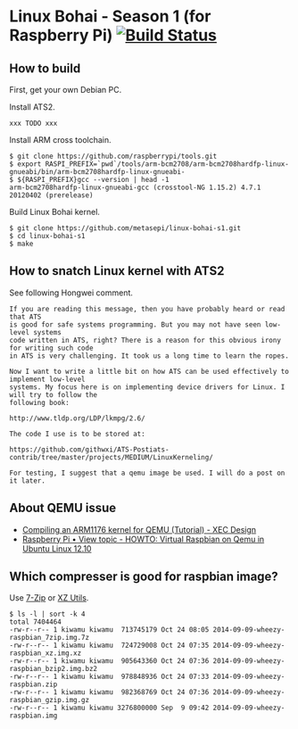 # Linux Bohai - Season 1 (for Raspberry Pi) [![Build Status](https://api.travis-ci.org/metasepi/linux-bohai-s1.svg)](https://travis-ci.org/metasepi/linux-bohai-s1/)

## How to build

First, get your own Debian PC.

Install ATS2.

```
xxx TODO xxx
```

Install ARM cross toolchain.

```
$ git clone https://github.com/raspberrypi/tools.git
$ export RASPI_PREFIX=`pwd`/tools/arm-bcm2708/arm-bcm2708hardfp-linux-gnueabi/bin/arm-bcm2708hardfp-linux-gnueabi-
$ ${RASPI_PREFIX}gcc --version | head -1
arm-bcm2708hardfp-linux-gnueabi-gcc (crosstool-NG 1.15.2) 4.7.1 20120402 (prerelease)
```

Build Linux Bohai kernel.

```
$ git clone https://github.com/metasepi/linux-bohai-s1.git
$ cd linux-bohai-s1
$ make
```

## How to snatch Linux kernel with ATS2

See following Hongwei comment.

```
If you are reading this message, then you have probably heard or read that ATS
is good for safe systems programming. But you may not have seen low-level systems
code written in ATS, right? There is a reason for this obvious irony for writing such code
in ATS is very challenging. It took us a long time to learn the ropes.

Now I want to write a little bit on how ATS can be used effectively to implement low-level
systems. My focus here is on implementing device drivers for Linux. I will try to follow the
following book:

http://www.tldp.org/LDP/lkmpg/2.6/

The code I use is to be stored at:

https://github.com/githwxi/ATS-Postiats-contrib/tree/master/projects/MEDIUM/LinuxKerneling/

For testing, I suggest that a qemu image be used. I will do a post on it later.
```

## About QEMU issue

* [Compiling an ARM1176 kernel for QEMU (Tutorial) - XEC Design](http://xecdesign.com/compiling-a-kernel/)
* [Raspberry Pi • View topic - HOWTO: Virtual Raspbian on Qemu in Ubuntu Linux 12.10](http://www.raspberrypi.org/forums/viewtopic.php?f=29&t=37386)

## Which compresser is good for raspbian image?

Use [7-Zip](http://www.7-zip.org/) or  [XZ Utils](http://tukaani.org/xz/).

```
$ ls -l | sort -k 4
total 7404464
-rw-r--r-- 1 kiwamu kiwamu  713745179 Oct 24 08:05 2014-09-09-wheezy-raspbian_7zip.img.7z
-rw-r--r-- 1 kiwamu kiwamu  724729008 Oct 24 07:35 2014-09-09-wheezy-raspbian_xz.img.xz
-rw-r--r-- 1 kiwamu kiwamu  905643360 Oct 24 07:36 2014-09-09-wheezy-raspbian_bzip2.img.bz2
-rw-r--r-- 1 kiwamu kiwamu  978848936 Oct 24 07:33 2014-09-09-wheezy-raspbian.zip
-rw-r--r-- 1 kiwamu kiwamu  982368769 Oct 24 07:36 2014-09-09-wheezy-raspbian_gzip.img.gz
-rw-r--r-- 1 kiwamu kiwamu 3276800000 Sep  9 09:42 2014-09-09-wheezy-raspbian.img
```

